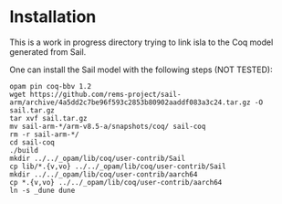 # Installation

This is a work in progress directory trying to link isla to the Coq model generated from Sail.

One can install the Sail model with the following steps (NOT TESTED):
```
opam pin coq-bbv 1.2
wget https://github.com/rems-project/sail-arm/archive/4a5dd2c7be96f593c2853b80902aaddf083a3c24.tar.gz -O sail.tar.gz
tar xvf sail.tar.gz
mv sail-arm-*/arm-v8.5-a/snapshots/coq/ sail-coq
rm -r sail-arm-*/
cd sail-coq
./build
mkdir ../../_opam/lib/coq/user-contrib/Sail
cp lib/*.{v,vo} ../../_opam/lib/coq/user-contrib/Sail
mkdir ../../_opam/lib/coq/user-contrib/aarch64
cp *.{v,vo} ../../_opam/lib/coq/user-contrib/aarch64
ln -s _dune dune
```
